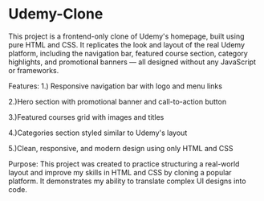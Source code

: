 # Udemy-Clone
This project is a frontend-only clone of Udemy's homepage, built using pure HTML and CSS. It replicates the look and layout of the real Udemy platform, including the navigation bar, featured course section, category highlights, and promotional banners — all designed without any JavaScript or frameworks.

Features:
1.) Responsive navigation bar with logo and menu links

2.)Hero section with promotional banner and call-to-action button

3.)Featured courses grid with images and titles

4.)Categories section styled similar to Udemy's layout

5.)Clean, responsive, and modern design using only HTML and CSS

Purpose:
This project was created to practice structuring a real-world layout and improve my skills in HTML and CSS by cloning a popular platform. It demonstrates my ability to translate complex UI designs into code.
